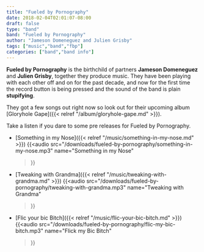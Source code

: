 ```yaml
---
title: "Fueled by Pornography"
date: 2018-02-04T02:01:07-08:00
draft: false
type: "band"
band: "Fueled by Pornography"
author: "Jameson Domeneguez and Julien Grisby"
tags: ["music","band","fbp"]
categories: ["band","band info"]
---
```


**Fueled by Pornography** is the birthchild of partners **Jameson Domeneguez** and **Julien Grisby**, together they produce music.
They have been playing with each other off and on for the past decade, and now for the first time
the record button is being pressed and the sound of the band is plain **stupifying**.

They got a few songs out right now so look out for their upcoming album [Gloryhole Gape]({{< relref "/album/gloryhole-gape.md" >}}).

Take a listen if you dare to some pre releases for Fueled by Pornography.

* [Something in my Nose]({{< relref "/music/something-in-my-nose.md" >}})
{{<audio
    src="/downloads/fueled-by-pornography/something-in-my-nose.mp3"
    name="Something in my Nose"
    >}}
* [Tweaking with Grandma]({{< relref "/music/tweaking-with-grandma.md" >}})
{{<audio
    src="/downloads/fueled-by-pornography/tweaking-with-grandma.mp3"
    name="Tweaking with Grandma"
    >}}
* [Flic your bic Bitch]({{< relref "/music/flic-your-bic-bitch.md" >}})
{{<audio
    src="/downloads/fueled-by-pornography/flic-my-bic-bitch.mp3"
    name="Flick my Bic Bitch"
    >}}